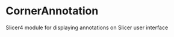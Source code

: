 CornerAnnotation
================

Slicer4 module for displaying annotations on Slicer user interface

